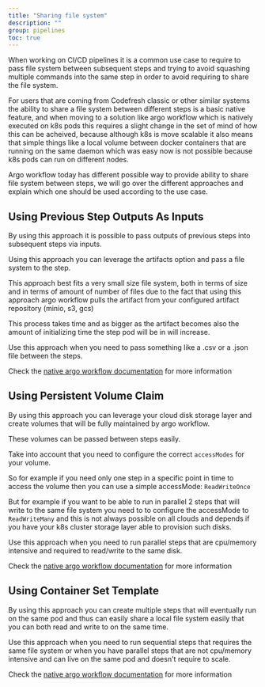 ```yaml
---
title: "Sharing file system"
description: ""
group: pipelines
toc: true
---
```


When working on CI/CD pipelines it is a common use case to require to pass file system between subsequent steps and trying to avoid squashing multiple commands into the same step in order to avoid requiring to share the file system.

For users that are coming from Codefresh classic or other similar systems the ability to share a file system between different steps is a basic native feature, and when moving to a solution like argo workflow which is natively executed on k8s pods this requires a slight change in the set of mind of how this can be acheived, because although k8s is move scalable it also means that simple things like a local volume between docker containers that are running on the same daemon which was easy now is not possible because k8s pods can run on different nodes.

Argo workflow today has different possible way to provide ability to share file system between steps, we will go over the different approaches and explain which one should be used according to the use case.

## Using Previous Step Outputs As Inputs
By using this approach it is possible to pass outputs of previous steps into subsequent steps via inputs.

Using this approach you can leverage the artifacts option and pass a file system to the step.

This approach best fits a very small size file system, both in terms of size and in terms of amount of number of files due to the fact that using this approach argo workflow pulls the artifact from your configured artifact repository (minio, s3, gcs)

This process takes time and as bigger as the artifact becomes also the amount of initializing time the step pod will be in will increase.

Use this approach when you need to pass something like a .csv or a .json file between the steps.

Check the [native argo workflow documentation](https://argoproj.github.io/argo-workflows/workflow-inputs/#using-previous-step-outputs-as-inputs) for more information

## Using Persistent Volume Claim
By using this approach you can leverage your cloud disk storage layer and create volumes that will be fully maintained by argo workflow.

These volumes can be passed between steps easily.

Take into account that you need to configure the correct `accessModes` for your volume.

So for example if you need only one step in a specific point in time to access the volume then you can use a simple accessMode: `ReadWriteOnce`

But for example if you want to be able to run in parallel 2 steps that will write to the same file system you need to to configure the accessMode to `ReadWriteMany` and this is not always possible on all clouds and depends if you have your k8s cluster storage layer able to provision such disks.

Use this approach when you need to run parallel steps that are cpu/memory intensive and required to read/write to the same disk.

Check the [native argo workflow documentation](https://argoproj.github.io/argo-workflows/fields/#persistentvolumeclaim) for more information

## Using Container Set Template
By using this approach you can create multiple steps that will eventually run on the same pod and thus can easily share a local file system easily that you can both read and write to on the same time.

Use this approach when you need to run sequential steps that requires the same file system or when you have parallel steps that are not cpu/memory intensive and can live on the same pod and doesn't require to scale.

Check the [native argo workflow documentation](https://argoproj.github.io/argo-workflows/container-set-template/) for more information



